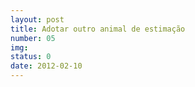 ```yaml
---
layout: post
title: Adotar outro animal de estimação
number: 05
img:
status: 0
date: 2012-02-10
---
```

